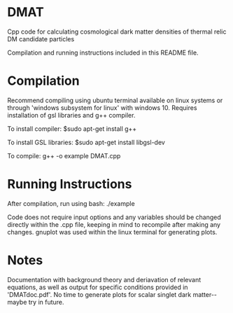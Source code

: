 # DMAT
Cpp code for calculating cosmological dark matter densities of thermal relic DM candidate particles

Compilation and running instructions included in this README file. 


# Compilation
Recommend compiling using ubuntu terminal available on linux systems or through 'windows subsystem for linux' with windows 10. 
Requires installation of gsl libraries and g++ compiler.

To install compiler: $sudo apt-get install g++

To install GSL libraries: $sudo apt-get install libgsl-dev

To compile: g++ -o example DMAT.cpp

# Running Instructions
After compilation, run using bash: ./example

Code does not require input options and any variables should be changed directly within the .cpp file, keeping in mind to recompile after making any changes. 
gnuplot was used within the linux terminal for generating plots.

# Notes
Documentation with background theory and deriavation of relevant equations, as well as output for specific conditions provided in 'DMATdoc.pdf'. 
No time to generate plots for scalar singlet dark matter-- maybe try in future.
